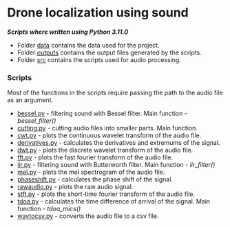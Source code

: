 # Drone localization using sound

**_Scripts where written using Python 3.11.0_**

- Folder [data](data) contains the data used for the project.
- Folder [outputs](outputs) contains the output files generated by the scripts.
- Folder [src](src) contains the scripts used for audio processing.

### Scripts

Most of the functions in the scripts require passing the path to the audio file as an argument.

- [bessel.py](src%2Fbessel.py) - filtering sound with Bessel filter. Main function - _bessel_filter()_
- [cutting.py](src%2Fcutting.py) - cutting audio files into smaller parts. Main function.
- [cwt.py](src%2Fcwt.py) - plots the continuous wavelet transform of the audio file.
- [derivatives.py](src%2Fderivatives.py) - calculates the derivatives and extremums of the signal.
- [dwt.py](src%2Fdwt.py) - plots the discrete wavelet transform of the audio file.
- [fft.py](src%2Ffft.py) - plots the fast fourier transform of the audio file.
- [iir.py](src%2Fiir.py) - filtering sound with Butterworth filter. Main function - _iir_filter()_
- [mel.py](src%2Fmel.py) - plots the mel spectrogram of the audio file.
- [phaseshift.py](src%2Fphaseshift.py) - calculates the phase shift of the signal.
- [rawaudio.py](src%2Frawaudio.py) - plots the raw audio signal.
- [stft.py](src%2Fstft.py) - plots the short-time fourier transform of the audio file.
- [tdoa.py](src%2Ftdoa.py) - calculates the time difference of arrival of the signal. Main function - _tdoa_mics()_
- [wavtocsv.py](src%2Fwavtocsv.py) - converts the audio file to a csv file.
